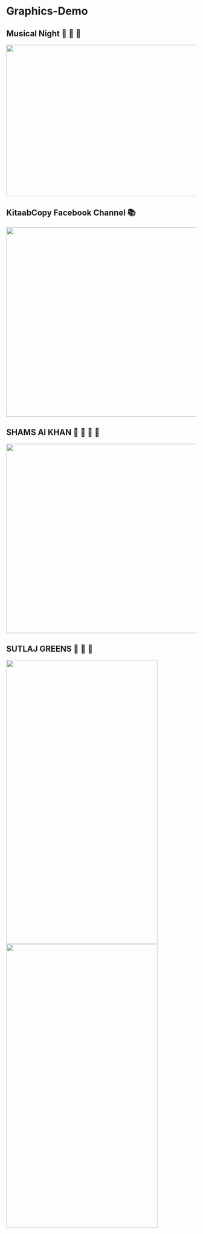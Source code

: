 # Graphics-Demo

## Musical Night :musical_note:  :musical_score: 	:guitar:
<img src="https://user-images.githubusercontent.com/40295656/121867380-56426380-cd19-11eb-86b2-af8ea2e0e283.jpg" height = '400' width='800'/> 
  
## KitaabCopy Facebook Channel :books: 

<img src="https://user-images.githubusercontent.com/40295656/121868344-4d9e5d00-cd1a-11eb-8486-7bb2b548480b.png" height = '500' width='1000'/> 

## SHAMS Al KHAN :stuffed_flatbread: :green_salad: 	:curry: :icecream:


<img src="https://user-images.githubusercontent.com/40295656/121868779-d0bfb300-cd1a-11eb-980a-3f3dce7ba356.jpg" height = '500' width='1000'/> 


## SUTLAJ GREENS :potato: :carrot: :mushroom:



<img src="https://user-images.githubusercontent.com/40295656/121869213-3dd34880-cd1b-11eb-9e2f-cebf4cccfed4.jpg" height = '750' width='400'/> 

<img src="https://user-images.githubusercontent.com/40295656/121869224-4035a280-cd1b-11eb-8d2f-b4375637ab7c.jpg" height = '750' width='400'/> 
